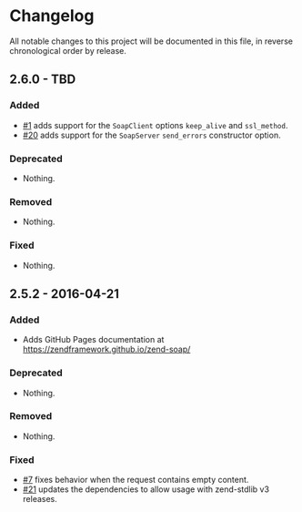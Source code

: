 # Changelog

All notable changes to this project will be documented in this file, in reverse chronological order by release.

## 2.6.0 - TBD

### Added

- [#1](https://github.com/zendframework/zend-soap/pull/1) adds
  support for the `SoapClient` options `keep_alive` and `ssl_method`.
- [#20](https://github.com/zendframework/zend-soap/pull/20) adds support for
  the  `SoapServer` `send_errors` constructor option.

### Deprecated

- Nothing.

### Removed

- Nothing.

### Fixed

- Nothing.

## 2.5.2 - 2016-04-21

### Added

- Adds GitHub Pages documentation at https://zendframework.github.io/zend-soap/

### Deprecated

- Nothing.

### Removed

- Nothing.

### Fixed

- [#7](https://github.com/zendframework/zend-soap/pull/7) fixes
  behavior when the request contains empty content.
- [#21](https://github.com/zendframework/zend-soap/pull/21) updates the
  dependencies to allow usage with zend-stdlib v3 releases.
